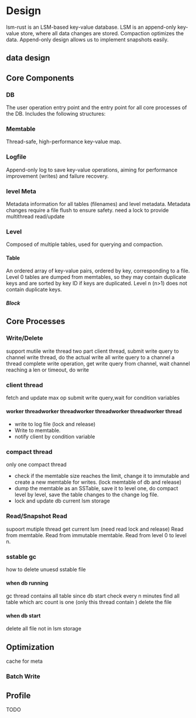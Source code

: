 # Design

lsm-rust is an LSM-based key-value database.
LSM is an append-only key-value store, where all data changes are stored. Compaction optimizes the data.
Append-only design allows us to implement snapshots easily.

## data design


## Core Components

### DB
The user operation entry point and the entry point for all core processes of the DB.
Includes the following structures:

### Memtable
Thread-safe, high-performance key-value map.

### Logfile
Append-only log to save key-value operations, aiming for performance improvement (writes) and failure recovery.

### level Meta
Metadata information for all tables (filenames) and level metadata.
Metadata changes require a file flush to ensure safety.
need a lock to provide multithread read/update

### Level
Composed of multiple tables, used for querying and compaction.

#### Table
An ordered array of key-value pairs, ordered by key, corresponding to a file. 
Level 0 tables are dumped from memtables, so they may contain duplicate keys and are sorted by key ID if keys are duplicated.
Level n (n>1) does not contain duplicate keys.

##### Block

## Core Processes


### Write/Delete
support mutile write thread
two part
client thread, submit write query to channel
write thread, do the actual write
all write query to a channel
a thread complete write operation, get write query from channel, wait channel reaching a len or timeout, do write
### client thread 
fetch and update max op submit write query,wait for condition variables
#### worker threadworker threadworker threadworker threadworker thread
* write to log file  (lock and release)
* Write to memtable.
* notify client by condition variable

### compact thread 
only one compact thread
* check if the memtable size reaches the limit, change it to immutable and create a new memtable for writes. (lock memtable of db and release)
* dump the memtable as an SSTable, save it to level one, do compact level by level, save the table changes to the change log file.
* lock and update db current lsm storage 


### Read/Snapshot Read
supoort mutiple thread
get current lsm  (need read lock and release)
Read from memtable.
Read from immutable memtable.
Read from level 0 to level n.


### sstable gc
how to delete unuesd sstable file
#### when db running
gc thread 
contains all table since db start
check every n minutes
find all table which arc count is one (only this thread contain )
delete the file 
#### when db start
delete all file not in lsm storage



## Optimization
cache for meta 

### Batch Write

## Profile
TODO
